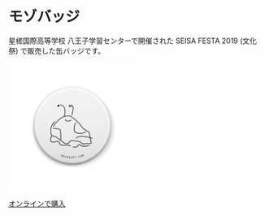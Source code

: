 # モゾバッジ

星槎国際高等学校 八王子学習センターで開催された SEISA FESTA 2019 (文化祭) で販売した缶バッジです。

<img src="./mozo-badge.png" width="250"/>

[オンラインで購入](https://mozoushi.booth.pm/items/1669445)
